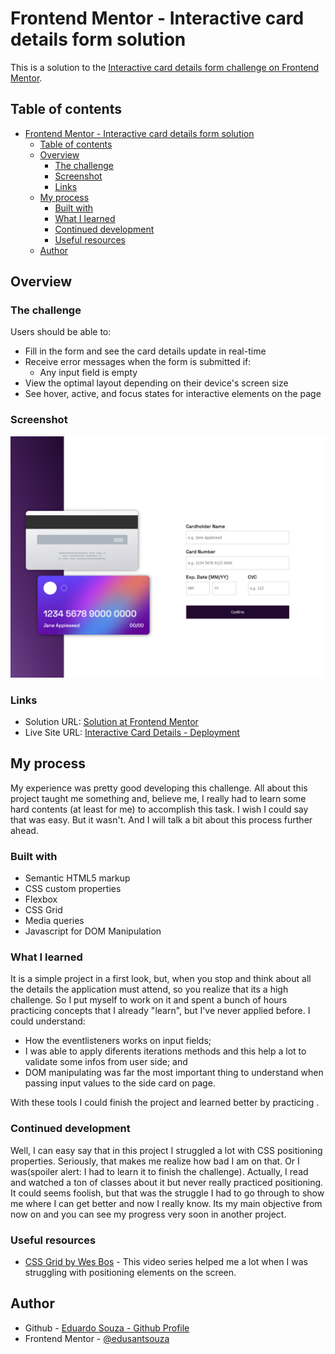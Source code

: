 # Frontend Mentor - Interactive card details form solution

This is a solution to the [Interactive card details form challenge on Frontend Mentor](https://www.frontendmentor.io/challenges/interactive-card-details-form-XpS8cKZDWw). 

## Table of contents

- [Frontend Mentor - Interactive card details form solution](#frontend-mentor---interactive-card-details-form-solution)
  - [Table of contents](#table-of-contents)
  - [Overview](#overview)
    - [The challenge](#the-challenge)
    - [Screenshot](#screenshot)
    - [Links](#links)
  - [My process](#my-process)
    - [Built with](#built-with)
    - [What I learned](#what-i-learned)
    - [Continued development](#continued-development)
    - [Useful resources](#useful-resources)
  - [Author](#author)


## Overview

### The challenge

Users should be able to:

- Fill in the form and see the card details update in real-time
- Receive error messages when the form is submitted if:
  - Any input field is empty
  <!-- - The card number, expiry date, or CVC fields are in the wrong format -->
- View the optimal layout depending on their device's screen size
- See hover, active, and focus states for interactive elements on the page

### Screenshot

![Project Landing Page](./screenshots/LandingPage-CreditCardDetails.png)


### Links

- Solution URL: [Solution at Frontend Mentor](https://www.frontendmentor.io/solutions/interactive-card-details-form-solution-5a4eqEIrUk)
- Live Site URL: [Interactive Card Details - Deployment](https://interactive-card-details-form-plum.vercel.app/)

## My process

My experience was pretty good developing this challenge. All about this project taught me something and, believe me, I really had to learn some hard contents (at least for me) to accomplish this task. I wish I could say that was easy. But it wasn't. And I will talk a bit about this process further ahead.

### Built with

- Semantic HTML5 markup
- CSS custom properties
- Flexbox
- CSS Grid
- Media queries
- Javascript for DOM Manipulation

### What I learned

It is a simple project in a first look, but, when you stop and think about all the details the application must attend, so you realize that its a high challenge. So I put myself to work on it and spent a bunch of hours practicing concepts that I already "learn", but I've never applied before. I could understand:

  - How the eventlisteners works on input fields;
  - I was able to apply diferents iterations methods and this help a lot to validate some infos from user side; and
  - DOM manipulating was far the most important thing to understand when passing input values to the side card on page.
   
  With these tools I could finish the project and learned better by practicing .


### Continued development

Well, I can easy say that in this project I struggled a lot with CSS positioning properties. Seriously, that makes me realize how bad I am on that. Or I was(spoiler alert: I had to learn it to finish the challenge). Actually,  I read and watched a ton of classes about it but never really practiced positioning. It could seems foolish, but that was the struggle I had to go through to show me where I can get better and now I really know. Its my main objective from now on and you can see my progress very soon in another project.

### Useful resources

- [CSS Grid by Wes Bos](https://cssgrid.io/) - This video series helped me a lot when I was struggling with positioning elements on the screen.



## Author

- Github - [Eduardo Souza - Github Profile](https://github.com/edusantsouza)
- Frontend Mentor - [@edusantsouza](https://www.frontendmentor.io/profile/edusantsouza)




